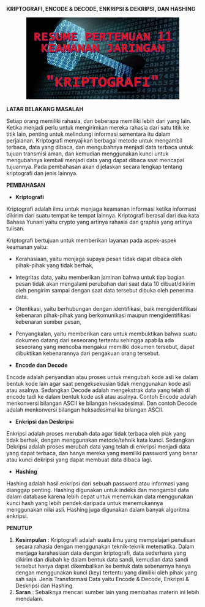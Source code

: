 **KRIPTOGRAFI, ENCODE &amp; DECODE, ENKRIPSI &amp; DEKRIPSI, DAN HASHING**

<p align="center">
  <img src="../../img/11.jpg" width="400px">
</p>

**LATAR BELAKANG MASALAH**

Setiap orang memiliki rahasia, dan beberapa memiliki lebih dari yang lain. Ketika menjadi perlu untuk mengirimkan mereka rahasia dari satu titik ke titik lain, penting untuk melindungi informasi sementara itu dalam perjalanan. Kriptografi menyajikan berbagai metode untuk mengambil terbaca, data yang dibaca, dan mengubahnya menjadi data terbaca untuk tujuan transmisi aman, dan kemudian menggunakan kunci untuk mengubahnya kembali menjadi data yang dapat dibaca saat mencapai tujuannya. Pada pembahasan akan dijelaskan secara lengkap tentang kriptografi dan jenis lainnya.

**PEMBAHASAN**

- **Kriptografi**

Kriptografi adalah ilmu untuk menjaga keamanan informasi ketika informasi dikirim dari suatu tempat ke tempat lainnya. Kriptografi berasal dari dua kata Bahasa Yunani yaitu crypto yang artinya rahasia dan graphia yang artinya tulisan.

Kriptografi bertujuan untuk memberikan layanan pada aspek-aspek keamanan yaitu:

- Kerahasiaan, yaitu menjaga supaya pesan tidak dapat dibaca oleh pihak-pihak yang tidak berhak,

- Integritas data, yaitu memberikan jaminan bahwa untuk tiap bagian pesan tidak akan mengalami perubahan dari saat data 10 dibuat/dikirim oleh pengirim sampai dengan saat data tersebut dibuka oleh penerima data.

- Otentikasi, yaitu berhubungan dengan identifikasi, baik mengidentifikasi kebenaran pihak-pihak yang berkomunikasi maupun mengidentifikasi kebenaran sumber pesan,

- Penyangkalan, yaitu memberikan cara untuk membuktikan bahwa suatu dokumen datang dari seseorang tertentu sehingga apabila ada seseorang yang mencoba mengakui memiliki dokumen tersebut, dapat dibuktikan kebenarannya dari pengakuan orang tersebut.

- **Encode dan Decode**

Encode adalah penyandian atau proses untuk mengubah kode asli ke dalam bentuk kode lain agar saat pengeksekusian tidak menggunakan kode asli atau asalnya. Sedangkan Decode adalah mengekstrak data yang telah di encode tadi ke dalam bentuk kode asli atau asalnya. Contoh Encode adalah menkonversi bilangan ASCII ke bilangan heksadesimal. Dan contoh Decode adalah menkonversi bilangan heksadesimal ke bilangan ASCII.

- **Enkripsi dan Deskripsi**

Enkripsi adalah proses merubah data agar tidak terbaca oleh piak yang tidak berhak, dengan menggunakan metode/tehnik kata kunci. Sedangkan Dekripsi adalah proses merubah data yang telah di enkripsi menjadi data yang dapat terbaca, dan hanya mereka yang memiliki password yang benar atau kunci dekripsi yang dapat membuat data dibaca lagi.

- **Hashing**

Hashing adalah hasil enkripsi dari sebuah password atau informasi yang dianggap penting. Hashing digunakan untuk indeks dan mengambil data dalam database karena lebih cepat untuk menemukan data menggunakan kunci hash yang lebih pendek daripada untuk menemukannya menggunakan nilai asli. Hashing juga digunakan dalam banyak algoritma enkripsi.

**PENUTUP**

1. **Kesimpulan** : Kriptografi adalah suatu ilmu yang mempelajari penulisan secara rahasia dengan menggunakan teknik-teknik metematika. Dalam menjaga kerahasiaan data dengan kriptografi, data sederhana yang dikirim dan diubah ke dalam bentuk data sandi, kemudian data sandi tersebut hanya dapat dikembalikan ke  bentuk data sebenarnya hanya dengan menggunakan kunci (key) tertentu yang dimiliki oleh pihak yang sah saja. Jenis Transformasi Data yaitu Encode &amp; Decode, Enkripsi &amp; Deskripsi dan Hashing.
2. **Saran** : Sebaiknya mencari sumber lain yang membahas materin ini lebih mendalam.